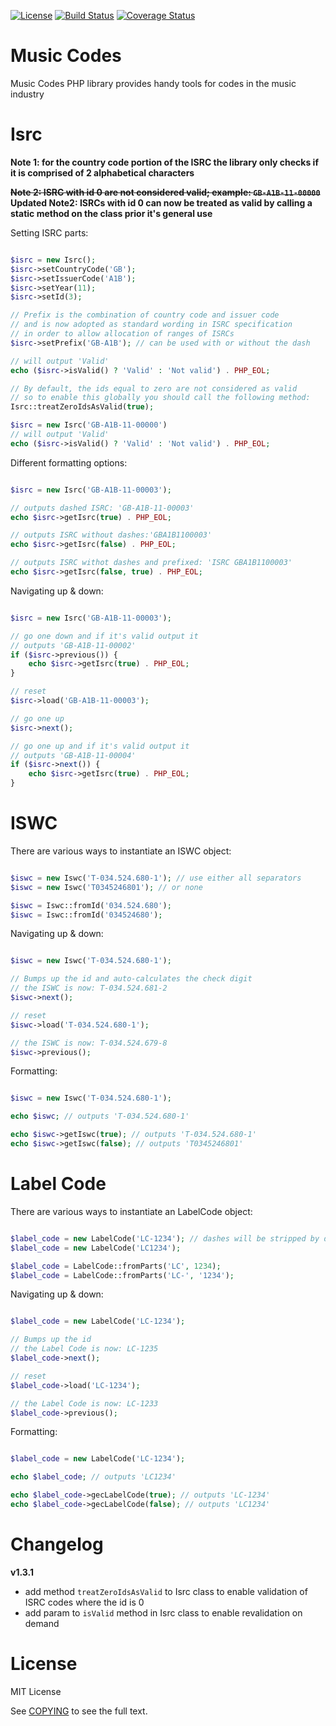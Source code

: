 [![License](https://img.shields.io/badge/license-MIT-brightgreen.svg)](https://github.com/daniel-zahariev/music-codes/blob/master/COPYING)
[![Build Status](https://app.travis-ci.com/daniel-zahariev/music-codes.svg?branch=master)](https://app.travis-ci.com/github/daniel-zahariev/music-codes)
[![Coverage Status](https://coveralls.io/repos/github/daniel-zahariev/music-codes/badge.svg?branch=master)](https://coveralls.io/github/daniel-zahariev/music-codes?branch=master)

# Music Codes


Music Codes PHP library provides handy tools for codes in the music industry

Isrc
====

**Note 1: for the country code portion of the ISRC the library only checks if it is comprised of 2 alphabetical characters** 

~~**Note 2: ISRC with id 0 are not considered valid; example: `GB-A1B-11-00000`**~~
**Updated Note2: ISRCs with id 0 can now be treated as valid by calling a static method on the class prior it's general use**


Setting ISRC parts:

```php

$isrc = new Isrc();
$isrc->setCountryCode('GB');
$isrc->setIssuerCode('A1B');
$isrc->setYear(11);
$isrc->setId(3);

// Prefix is the combination of country code and issuer code
// and is now adopted as standard wording in ISRC specification
// in order to allow allocation of ranges of ISRCs
$isrc->setPrefix('GB-A1B'); // can be used with or without the dash   

// will output 'Valid'
echo ($isrc->isValid() ? 'Valid' : 'Not valid') . PHP_EOL;

// By default, the ids equal to zero are not considered as valid
// so to enable this globally you should call the following method:
Isrc::treatZeroIdsAsValid(true);

$isrc = new Isrc('GB-A1B-11-00000')
// will output 'Valid'
echo ($isrc->isValid() ? 'Valid' : 'Not valid') . PHP_EOL; 

```

Different formatting options:

```php

$isrc = new Isrc('GB-A1B-11-00003');

// outputs dashed ISRC: 'GB-A1B-11-00003'
echo $isrc->getIsrc(true) . PHP_EOL;

// outputs ISRC without dashes:'GBA1B1100003'
echo $isrc->getIsrc(false) . PHP_EOL;

// outputs ISRC withot dashes and prefixed: 'ISRC GBA1B1100003'
echo $isrc->getIsrc(false, true) . PHP_EOL;

```

Navigating up & down:

```php

$isrc = new Isrc('GB-A1B-11-00003');

// go one down and if it's valid output it
// outputs 'GB-A1B-11-00002'
if ($isrc->previous()) {
	echo $isrc->getIsrc(true) . PHP_EOL;
}

// reset
$isrc->load('GB-A1B-11-00003');

// go one up
$isrc->next();

// go one up and if it's valid output it
// outputs 'GB-A1B-11-00004'
if ($isrc->next()) {
	echo $isrc->getIsrc(true) . PHP_EOL;
}

```

ISWC
====

There are various ways to instantiate an ISWC object:

```php

$iswc = new Iswc('T-034.524.680-1'); // use either all separators
$iswc = new Iswc('T0345246801'); // or none

$iswc = Iswc::fromId('034.524.680');
$iswc = Iswc::fromId('034524680');

```

Navigating up & down:

```php

$iswc = new Iswc('T-034.524.680-1');

// Bumps up the id and auto-calculates the check digit
// the ISWC is now: T-034.524.681-2
$iswc->next();

// reset
$iswc->load('T-034.524.680-1');

// the ISWC is now: T-034.524.679-8
$iswc->previous();

```

Formatting:

```php

$iswc = new Iswc('T-034.524.680-1');

echo $iswc; // outputs 'T-034.524.680-1'

echo $iswc->getIswc(true); // outputs 'T-034.524.680-1'
echo $iswc->getIswc(false); // outputs 'T0345246801'

```


Label Code
====

There are various ways to instantiate an LabelCode object:

```php

$label_code = new LabelCode('LC-1234'); // dashes will be stripped by default
$label_code = new LabelCode('LC1234');

$label_code = LabelCode::fromParts('LC', 1234);
$label_code = LabelCode::fromParts('LC-', '1234');

```

Navigating up & down:

```php

$label_code = new LabelCode('LC-1234');

// Bumps up the id
// the Label Code is now: LC-1235
$label_code->next();

// reset
$label_code->load('LC-1234');

// the Label Code is now: LC-1233
$label_code->previous();

```

Formatting:

```php

$label_code = new LabelCode('LC-1234');

echo $label_code; // outputs 'LC1234'

echo $label_code->gecLabelCode(true); // outputs 'LC-1234'
echo $label_code->gecLabelCode(false); // outputs 'LC1234'

```


Changelog
=========

**v1.3.1**
- add method `treatZeroIdsAsValid` to Isrc class to enable validation of ISRC codes where the id is 0
- add param to `isValid` method in Isrc class to enable revalidation on demand


License
=======

MIT License

See [COPYING](COPYING) to see the full text.
